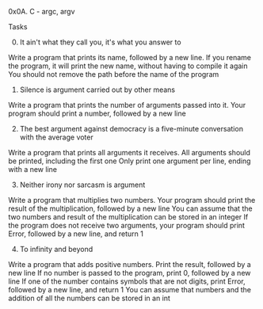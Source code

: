 0x0A. C - argc, argv

Tasks

0. It ain't what they call you, it's what you answer to

Write a program that prints its name, followed by a new line.
If you rename the program, it will print the new name, without having to compile it again
You should not remove the path before the name of the program

1. Silence is argument carried out by other means

Write a program that prints the number of arguments passed into it.
Your program should print a number, followed by a new line

2. The best argument against democracy is a five-minute conversation with the average voter

Write a program that prints all arguments it receives.
All arguments should be printed, including the first one
Only print one argument per line, ending with a new line

3. Neither irony nor sarcasm is argument

Write a program that multiplies two numbers.
Your program should print the result of the multiplication, followed by a new line
You can assume that the two numbers and result of the multiplication can be stored in an integer
If the program does not receive two arguments, your program should print Error, followed by a new line, and return 1

4. To infinity and beyond

Write a program that adds positive numbers.
Print the result, followed by a new line
If no number is passed to the program, print 0, followed by a new line
If one of the number contains symbols that are not digits, print Error, followed by a new line, and return 1
You can assume that numbers and the addition of all the numbers can be stored in an int
